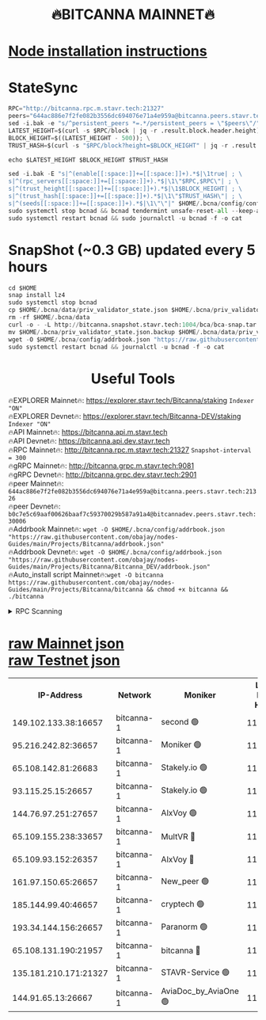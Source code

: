 <h1 align="center"> 🔥BITCANNA MAINNET🔥</h1>


[Node installation instructions](https://github.com/obajay/nodes-Guides/tree/main/Projects/Bitcanna)
=

# StateSync
```python
RPC="http://bitcanna.rpc.m.stavr.tech:21327"
peers="644ac886e7f2fe082b3556dc694076e71a4e959a@bitcanna.peers.stavr.tech:21326"
sed -i.bak -e "s/^persistent_peers *=.*/persistent_peers = \"$peers\"/" $HOME/.bcna/config/config.toml
LATEST_HEIGHT=$(curl -s $RPC/block | jq -r .result.block.header.height); \
BLOCK_HEIGHT=$((LATEST_HEIGHT - 500)); \
TRUST_HASH=$(curl -s "$RPC/block?height=$BLOCK_HEIGHT" | jq -r .result.block_id.hash)

echo $LATEST_HEIGHT $BLOCK_HEIGHT $TRUST_HASH

sed -i.bak -E "s|^(enable[[:space:]]+=[[:space:]]+).*$|\1true| ; \
s|^(rpc_servers[[:space:]]+=[[:space:]]+).*$|\1\"$RPC,$RPC\"| ; \
s|^(trust_height[[:space:]]+=[[:space:]]+).*$|\1$BLOCK_HEIGHT| ; \
s|^(trust_hash[[:space:]]+=[[:space:]]+).*$|\1\"$TRUST_HASH\"| ; \
s|^(seeds[[:space:]]+=[[:space:]]+).*$|\1\"\"|" $HOME/.bcna/config/config.toml
sudo systemctl stop bcnad && bcnad tendermint unsafe-reset-all --keep-addr-book
sudo systemctl restart bcnad && sudo journalctl -u bcnad -f -o cat
```
# SnapShot (~0.3 GB) updated every 5 hours
```python
cd $HOME
snap install lz4
sudo systemctl stop bcnad
cp $HOME/.bcna/data/priv_validator_state.json $HOME/.bcna/priv_validator_state.json.backup
rm -rf $HOME/.bcna/data
curl -o - -L http://bitcanna.snapshot.stavr.tech:1004/bca/bca-snap.tar.lz4 | lz4 -c -d - | tar -x -C $HOME/.bcna --strip-components 2
mv $HOME/.bcna/priv_validator_state.json.backup $HOME/.bcna/data/priv_validator_state.json
wget -O $HOME/.bcna/config/addrbook.json "https://raw.githubusercontent.com/obajay/nodes-Guides/main/Projects/Bitcanna/addrbook.json"
sudo systemctl restart bcnad && journalctl -u bcnad -f -o cat
```

 <h1 align="center"> Useful Tools</h1>

🔥EXPLORER Mainnet🔥:    https://explorer.stavr.tech/Bitcanna/staking          `Indexer "ON"` \
🔥EXPLORER Devnet🔥:     https://explorer.stavr.tech/Bitcanna-DEV/staking     `Indexer "ON"` \
🔥API Mainnet🔥:         https://bitcanna.api.m.stavr.tech \
🔥API Devnet🔥:          https://bitcanna.api.dev.stavr.tech \
🔥RPC Mainnet🔥:         http://bitcanna.rpc.m.stavr.tech:21327         `Snapshot-interval = 300` \
🔥gRPC Mainnet🔥:        http://bitcanna.grpc.m.stavr.tech:9081 \
🔥gRPC Devnet🔥:         http://bitcanna.grpc.dev.stavr.tech:2901 \
🔥peer Mainnet🔥:        `644ac886e7f2fe082b3556dc694076e71a4e959a@bitcanna.peers.stavr.tech:21326` \
🔥peer Devnet🔥:         `b0c7e5c69aaf00626baaf7c59370029b587a91a4@bitcannadev.peers.stavr.tech:30006` \
🔥Addrbook Mainnet🔥:    ```wget -O $HOME/.bcna/config/addrbook.json "https://raw.githubusercontent.com/obajay/nodes-Guides/main/Projects/Bitcanna/addrbook.json"``` \
🔥Addrbook Devnet🔥:    ```wget -O $HOME/.bcna/config/addrbook.json "https://raw.githubusercontent.com/obajay/nodes-Guides/main/Projects/Bitcanna/Bitcanna_DEV/addrbook.json"``` \
🔥Auto_install script Mainnet🔥:```wget -O bitcanna https://raw.githubusercontent.com/obajay/nodes-Guides/main/Projects/Bitcanna/bitcanna && chmod +x bitcanna && ./bitcanna```



<details>
<summary>RPC Scanning</summary>

<h2 align="center"> We scan nodes in real time every 4 hours. And we provide the final result of RPC endpoints.
We cannot influence the operation of these nodes in any way. </h2>


```python
If Voting Power is higher than 0 --> then the Node is a validator of the network and may be subject to attack and be a potential threat to the chain.
```
```python
We marked such validators with a red symbol
```

</details>

[raw Mainnet json](https://rpc-check.bcam.stavr.tech/bcam/rpc-bcam-result.json) \
[raw Testnet json](https://github.com/obajay/StateSync-snapshots/tree/main/Projects/Bitcanna/Rpc-Check-Testnet)
=



<table><tr><th>IP-Address</th><th>Network</th><th>Moniker</th><th>Latest Block Height</th><th>Earliest Block Height</th><th>Catching Up</th><th>Tx Index</th><th>Voting Power</th><th>Scan Time</th></tr><tr><td>149.102.133.38:16657</td><td>bitcanna-1</td><td>second 🟢</td><td>11753344</td><td>1</td><td>False</td><td>on</td><td>0</td><td>2023-12-20T01:58:47.672671159UTC</td></tr><tr><td>95.216.242.82:36657</td><td>bitcanna-1</td><td>Moniker 🟢</td><td>11753335</td><td>5776907</td><td>False</td><td>on</td><td>0</td><td>2023-12-20T01:57:55.381799788UTC</td></tr><tr><td>65.108.142.81:26683</td><td>bitcanna-1</td><td>Stakely.io 🟢</td><td>11753339</td><td>6152001</td><td>False</td><td>on</td><td>0</td><td>2023-12-20T01:58:17.014533688UTC</td></tr><tr><td>93.115.25.15:26657</td><td>bitcanna-1</td><td>Stakely.io 🟢</td><td>11753338</td><td>6520001</td><td>False</td><td>on</td><td>0</td><td>2023-12-20T01:58:10.486690297UTC</td></tr><tr><td>144.76.97.251:27657</td><td>bitcanna-1</td><td>AlxVoy 🟢</td><td>11753342</td><td>8805201</td><td>False</td><td>on</td><td>0</td><td>2023-12-20T01:58:37.997544220UTC</td></tr><tr><td>65.109.155.238:33657</td><td>bitcanna-1</td><td>MultVR 🔴</td><td>11753339</td><td>9933415</td><td>False</td><td>on</td><td>350081</td><td>2023-12-20T01:58:21.901834110UTC</td></tr><tr><td>65.109.93.152:26357</td><td>bitcanna-1</td><td>AlxVoy 🔴</td><td>11753344</td><td>10824001</td><td>False</td><td>on</td><td>1391603</td><td>2023-12-20T01:58:48.274972699UTC</td></tr><tr><td>161.97.150.65:26657</td><td>bitcanna-1</td><td>New_peer 🟢</td><td>11753339</td><td>11334001</td><td>False</td><td>on</td><td>0</td><td>2023-12-20T01:58:17.358325065UTC</td></tr><tr><td>185.144.99.40:46657</td><td>bitcanna-1</td><td>cryptech 🟢</td><td>11753334</td><td>11528001</td><td>False</td><td>on</td><td>0</td><td>2023-12-20T01:57:53.001383479UTC</td></tr><tr><td>193.34.144.156:26657</td><td>bitcanna-1</td><td>Paranorm 🟢</td><td>11753340</td><td>11645501</td><td>False</td><td>on</td><td>0</td><td>2023-12-20T01:58:26.644984666UTC</td></tr><tr><td>65.108.131.190:21957</td><td>bitcanna-1</td><td>bitcanna 🔴</td><td>11753340</td><td>11653340</td><td>False</td><td>on</td><td>408485</td><td>2023-12-20T01:58:26.375630277UTC</td></tr><tr><td>135.181.210.171:21327</td><td>bitcanna-1</td><td>STAVR-Service 🟢</td><td>11753342</td><td>11750301</td><td>False</td><td>on</td><td>0</td><td>2023-12-20T01:58:37.719988209UTC</td></tr><tr><td>144.91.65.13:26667</td><td>bitcanna-1</td><td>AviaDoc_by_AviaOne 🟢</td><td>11753340</td><td>11751501</td><td>False</td><td>on</td><td>0</td><td>2023-12-20T01:58:33.216209362UTC</td></tr></table>
